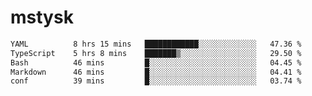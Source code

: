 # mstysk

<!--START_SECTION:waka-->

```txt
YAML          8 hrs 15 mins   ████████████░░░░░░░░░░░░░   47.36 %
TypeScript    5 hrs 8 mins    ███████▒░░░░░░░░░░░░░░░░░   29.50 %
Bash          46 mins         █░░░░░░░░░░░░░░░░░░░░░░░░   04.45 %
Markdown      46 mins         █░░░░░░░░░░░░░░░░░░░░░░░░   04.41 %
conf          39 mins         █░░░░░░░░░░░░░░░░░░░░░░░░   03.74 %
```

<!--END_SECTION:waka-->
